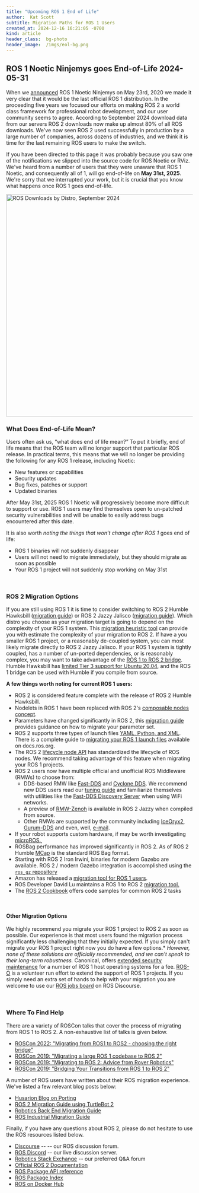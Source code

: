 ```yaml
---
title: "Upcoming ROS 1 End of Life"
author:  Kat Scott 
subtitle: Migration Paths for ROS 1 Users
created_at: 2024-12-16 16:21:05 -0700
kind: article
header_class:  bg-photo 
header_image:  /imgs/eol-bg.png 
---
```


## ROS 1 Noetic Ninjemys goes End-of-Life 2024-05-31

When we [announced](https://www.openrobotics.org/blog/2020/5/23/noetic-ninjemys-the-last-official-ros-1-release) ROS 1 Noetic Ninjemys on May 23rd, 2020 we made it very clear that it would be the last official ROS 1 distribution. 
In the proceeding five years we focused our efforts on making ROS 2 a world class framework for professional robot development, and our user community seems to agree.
According to September 2024 download data from our servers ROS 2 downloads now make up almost 80% of all ROS downloads.
We've now seen ROS 2 used successfully in production by a large number of companies, across dozens of industries, and we think it is time for the last remaining ROS users to make the switch. 

If you have been directed to this page it was probably because you saw one of the notifications we slipped into the source code for ROS Noetic or RViz. 
We've heard from a number of users that they were unaware that ROS 1 Noetic, and consequently all of 1, will go end-of-life on **May 31st, 2025**.
We're sorry that we interrupted your work, but it is crucial that you know what happens once ROS 1 goes end-of-life.

<img src="/imgs/distro-download-data.png" alt="ROS Downloads by Distro, September 2024" style="width:600px;align:center"/>

### What Does End-of-Life Mean?

Users often ask us, “what does end of life mean?” 
To put it briefly, end of life means that the ROS team will no longer support that particular ROS release. 
In practical terms, this means that we will no longer be providing the following for any ROS 1 release, including Noetic:

* New features or capabilities
* Security updates
* Bug fixes, patches or support
* Updated binaries

After May 31st, 2025 ROS 1 Noetic will progressively become more difficult to support or use. ROS 1 users may find themselves open to un-patched security vulnerabilities and will be unable to easily address bugs encountered after this date. 

It is also worth *noting the things that won’t change after ROS 1* goes end of life:

* ROS 1 binaries will not suddenly disappear
* Users will not need to migrate immediately, but they should migrate as soon as possible
* Your ROS 1 project will not suddenly stop working on May 31st

<br>

### ROS 2 Migration Options

If you are still using ROS 1 it is time to consider switching to ROS 2 Humble Hawksbill ([migration guide](https://docs.ros.org/en/jazzy/How-To-Guides/Migrating-from-ROS1.html)) or ROS 2 Jazzy Jalisco ([migration guide](https://docs.ros.org/en/jazzy/How-To-Guides/Migrating-from-ROS1.html)).
Which distro you choose as your migration target  is going to depend on the complexity of your ROS 1 system.
This [migration heuristic tool](https://github.com/osrf/ros2-porting-heuristics) can provide you with estimate the complexity of your migration to ROS 2.
If have a you smaller ROS 1 project, or a reasonably de-coupled system, you can most likely migrate directly to ROS 2 Jazzy Jalisco.
If your ROS 1 system is tightly coupled, has a number of un-ported dependencies, or is reasonably complex, you may want to take advantage of the [ROS 1 to ROS 2 bridge](https://github.com/ros2/ros1_bridge).
Humble Hawksbill has [limited Tier 3 support for Ubuntu 20.04](https://www.ros.org/reps/rep-2000.html#humble-hawksbill-may-2022-may-2027), and the ROS 1 bridge can be used with Humble if you compile from source. 

**A few things worth noting for current ROS 1 users:**

* ROS 2 is considered feature complete with the release of ROS 2 Humble Hawksbill. 
* Nodelets in ROS 1 have been replaced with ROS 2's [composable nodes concept](https://docs.ros.org/en/jazzy/Tutorials/Intermediate/Composition.html).
* Parameters have changed significantly in ROS 2, this [migration guide](https://docs.ros.org/en/jazzy/How-To-Guides/Migrating-from-ROS1/Migrating-Parameters.html) provides guidance on how to migrate your parameter set.
* ROS 2 supports three types of launch files [YAML, Python, and XML](https://docs.ros.org/en/jazzy/Tutorials/Intermediate/Launch/Creating-Launch-Files.html). There is a complete guide to [migrating your ROS 1 launch files](https://docs.ros.org/en/jazzy/How-To-Guides/Migrating-from-ROS1/Migrating-Launch-Files.html) available on docs.ros.org.
* The ROS 2 [lifecycle node API](https://docs.ros.org/en/jazzy/Tutorials/Intermediate/Writing-a-Composable-Node.html) has standardized the lifecycle of ROS nodes. We recommend taking advantage of this feature when migrating your ROS 1 projects. 
* ROS 2 users now have multiple official and unofficial ROS Middleware (RMWs) to choose from:
  * DDS-based RMW like [Fast-DDS](https://fast-dds.docs.eprosima.com/en/latest/fastdds/ros2/ros2_configure.html) and [Cyclone DDS](https://cyclonedds.io/docs/cyclonedds/latest/about_dds/eclipse_cyclone_dds.html). We recommend new DDS users read our [tuning guide](https://docs.ros.org/en/jazzy/How-To-Guides/DDS-tuning.html) and familiarize themselves with utilities like the [Fast-DDS Discovery Server](https://fast-dds.docs.eprosima.com/en/latest/fastdds/ros2/discovery_server/ros2_discovery_server.html) when using WiFi networks.
  * A preview of [RMW-Zenoh](https://github.com/ros2/rmw_zenoh) is available in ROS 2 Jazzy when compiled from source. 
  * Other RMWs are supported by the community including [IceOryx2](https://discourse.ros.org/t/rmw-iceoryx2-v0-1-0-release/40996), [Gurum-DDS](https://github.com/ros2/rmw_gurumdds) and even, well, [e-mail](https://discourse.ros.org/t/ros-2-over-email-rmw-email-an-rmw-implementation/22360).
* If your robot supports custom hardware, if may be worth investigating [microROS.](https://micro.ros.org/),
* ROSBag performance has improved significantly in ROS 2. As of ROS 2 Humble [MCap](https://mcap.dev/guides) is the standard ROS Bag format. 
* Starting with ROS 2 Iron Irwini, binaries for modern Gazebo are available. ROS 2 / modern Gazebo integration is accomplished using the [`ros_gz` repository](https://github.com/gazebosim/ros_gz)
* Amazon has released a [migration tool for ROS 1 users](https://github.com/awslabs/ros2-migration-tools). 
* ROS Developer David Lu maintains a ROS 1 to ROS 2 [migration tool.](https://github.com/DLu/roscompile/tree/main/magical_ros2_conversion_tool)
* The [ROS 2 Cookbook](https://github.com/mikeferguson/ros2_cookbook) offers code samples for common ROS 2 tasks


<br>

#### Other Migration Options

We highly recommend you migrate your ROS 1 project to ROS 2 as soon as possible.
Our experience is that most users found the migration process significantly less challenging that they initially expected.
If you simply can't migrate your ROS 1 project right now you do have a few options.*
*However, none of these solutions are officially recommended, and we can't speak to their long-term robustness.* 
Canonical, offers [extended security maintenance](https://ubuntu.com/robotics/docs/tutorial-ros-esm) for a number of ROS 1 host operating systems for a fee.
[ROS-O](https://github.com/ros-o/ros-o) is a volunteer run effort to extend the support of ROS 1 projects.
If you simply need an extra set of hands to help with your migration you are welcome to use our [ROS jobs board](https://discourse.ros.org/c/jobs/15) on ROS Discourse. 


<br>

### Where To Find Help

There are a variety of ROSCon talks that cover the process of migrating from ROS 1 to ROS 2. 
A non-exhaustive list of talks is given below.

* [ROSCon 2022:  "Migrating from ROS1 to ROS2 - choosing the right bridge"](https://vimeo.com/showcase/9954564/video/767140113)
* [ROSCon 2019: "Migrating a large ROS 1 codebase to ROS 2"](https://vimeo.com/378682692)
* [ROSCon 2019: "Migrating to ROS 2: Advice from Rover Robotics"](https://vimeo.com/378682068)
* [ROSCon 2019: "Bridging Your Transitions from ROS 1 to ROS 2"](https://vimeo.com/379127737)

A number of ROS users have written about their ROS migration experience. 
We've listed a few relevant blog posts below: 

* [Husarion Blog on Porting](https://medium.com/husarion-blog/porting-a-project-from-ros1-to-ros2-our-experience-ef27b1748915)
* [ROS 2 Migration Guide using TurtleBot 2](https://discourse.ros.org/t/migrating-turtlebot-2-to-ros-2/36225)
* [Robotics Back End Migration Guide](https://roboticsbackend.com/migrate-ros-project-from-ros1-to-ros2/)
* [ROS Industrial Migration Guide](https://industrial-training-master.readthedocs.io/en/melodic/_source/session7/ROS1-to-ROS2-porting.html)


Finally, if you have any questions about ROS 2, please do not hesitate to use the ROS resources listed below. 

* [Discourse](https://discourse.ros.org/) --  -- our ROS discussion forum.
* [ROS Discord](https://discord.com/servers/open-robotics-1077825543698927656)  -- our live discussion server.
* [Robotics Stack Exchange](https://robotics.stackexchange.com/) -- our preferred Q&A forum
* [Official ROS 2 Documentation](https://docs.ros.org/)
* [ROS Package API reference](https://docs.ros.org/en/rolling/p/)
* [ROS Package Index](https://index.ros.org/)
* [ROS on Docker Hub](https://hub.docker.com/_/ros/)
